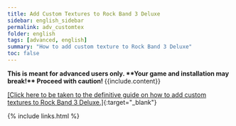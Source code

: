 ```yaml
---
title: Add Custom Textures to Rock Band 3 Deluxe
sidebar: english_sidebar
permalink: adv_customtex
folder: english
tags: [advanced, english]
summary: "How to add custom texture to Rock Band 3 Deluxe"
toc: false
---
```


<div markdown="span" class="alert alert-danger" role="alert"><i class="fa fa-exclamation-circle"></i> <b>This is meant for advanced users only. **Your game and installation may break!** Proceed with caution! </b> {{include.content}}</div>

[[Click here to be taken to the definitive guide on how to add custom textures to Rock Band 3 Deluxe.]](https://docs.google.com/document/d/1ELUI8Q2W7PH9tdugeKnsjhqa-IH3T-oy6uGTDY_8z30/){:target="_blank"}

{% include links.html %}